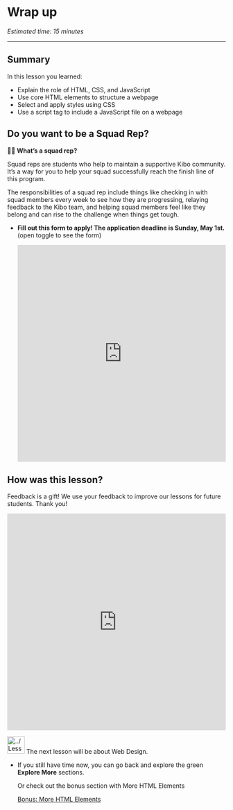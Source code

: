 # Wrap up

*Estimated time: 15 minutes*

---

## Summary

In this lesson you learned:

- Explain the role of HTML, CSS, and JavaScript
- Use core HTML elements to structure a webpage
- Select and apply styles using CSS
- Use a script tag to include a JavaScript file on a webpage

## Do you want to be a Squad Rep?

<aside>


🙋🏿 **What’s a squad rep?**    

Squad reps are students who help to maintain a supportive Kibo community. It’s a way for you to help your squad successfully reach the finish line of this program.

The responsibilities of a squad rep include things like checking in with squad members every week to see how they are progressing, relaying feedback to the Kibo team, and helping squad members feel like they belong and can rise to the challenge when things get tough.

</aside>

- **Fill out this form to apply! The application deadline is Sunday, May 1st.** (open toggle to see the form)
    
    <div style="width:100%;height:500px;"><iframe src="https://docs.google.com/forms/d/e/1FAIpQLSfejrh8gBx7QG-10GyN9-dFtazDDWxRhNwGpJvf3Fs8bO_7MQ/viewform?usp=send_form&embed=true" frameborder="0" sandbox="allow-scripts allow-popups allow-top-navigation-by-user-activation allow-forms allow-same-origin" allowfullscreen="" style="width: 100%; height: 100%; border-radius: 1px; pointer-events: auto; background-color: white;"></iframe></div>
    

## How was this lesson?

Feedback is a gift! We use your feedback to improve our lessons for future students. Thank you!

<div style="width:100%;height:500px;"><iframe src="https://docs.google.com/forms/d/e/1FAIpQLSe8MPmEgbVz9gL3Z8pxRHU9n0CZJKbGZV_j3YGLkuCkb9Zj2w/viewform?usp=send_form&embed=true" frameborder="0" sandbox="allow-scripts allow-popups allow-top-navigation-by-user-activation allow-forms allow-same-origin" allowfullscreen="" style="width: 100%; height: 100%; border-radius: 1px; pointer-events: auto; background-color: white;"></iframe></div>

<aside>


<img src="../Lesson%200%20Learning%20With%20Kibo%206427d2f5f1ae4576a3b083dd8476d915/man-in-hike.png" alt="../Lesson%200%20Learning%20With%20Kibo%206427d2f5f1ae4576a3b083dd8476d915/man-in-hike.png" width="40px" /> The next lesson will be about Web Design.

</aside>

- If you still have time now, you can go back and explore the green **Explore More** sections.
    
    Or check out the bonus section with More HTML Elements
    
    [Bonus: More HTML Elements](/web-foundations-april-2022/foundations/bonus-more-html-elements.md)